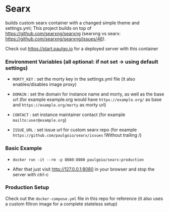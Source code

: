 # Searx

builds custom searx container with a changed simple theme and settings.yml; This project builds on top of https://github.com/searxng/searxng (searxng vs searx: https://github.com/searxng/searxng/issues/46).

Check out https://start.paulgo.io for a deployed server with this container


### Environment Variables (all optional: if not set -> using default settings)

* ```MORTY_KEY``` : set the morty key in the settings.yml file (it also enables/disables image proxy)

* ```DOMAIN``` : set the domain for instance name and morty, as well as the base url (for example example.org would have `https://example.org/` as base and `https://example.org/morty` as morty url)

* ```CONTACT``` : set instance maintainer contact (for example `mailto:user@example.org`)

* ```ISSUE_URL``` : set issue url for custom searx repo (for example `https://github.com/paulgoio/searx/issues` !Without trailing /)


### Basic Example

* ```docker run -it --rm -p 8080:8080 paulgoio/searx:production```

* After that just visit http://127.0.0.1:8080 in your browser and stop the server with ctrl-c


### Production Setup

Check out the `docker-compose.yml` file in this repo for reference (it also uses a custom filtron image for a complete stateless setup)
